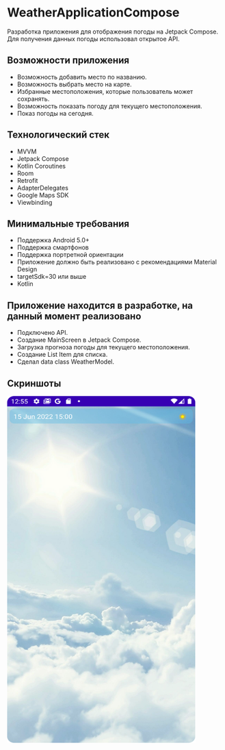 # WeatherApplicationCompose
Разработка приложения для отображения погоды на Jetpack Compose. Для получения данных погоды использовал открытое API.

## Возможности приложения
* Возможность добавить место по названию.
* Возможность выбрать место на карте.
* Избранные местоположения, которые пользователь может сохранять.
* Возможность показать погоду для текущего местоположения.
* Показ погоды на сегодня.

## Технологический стек
* MVVM
* Jetpack Compose
* Kotlin Coroutines
* Room
* Retrofit
* AdapterDelegates
* Google Maps SDK
* Viewbinding

## Минимальные требования
* Поддержка Android 5.0+
* Поддержка смартфонов
* Поддержка портретной ориентации
* Приложение должно быть реализовано с рекомендациями Material Design
* targetSdk=30 или выше
* Kotlin

## Приложение находится в разработке, на данный момент реализовано
* Подключено API.
* Создание MainScreen в Jetpack Compose.
* Загрузка прогноза погоды для текущего местоположения.
* Создание List Item для списка.
* Сделал data class WeatherModel.

## Скриншоты
<img src="Screenshot_20220617_155516.png" width="440" height="810"/>
